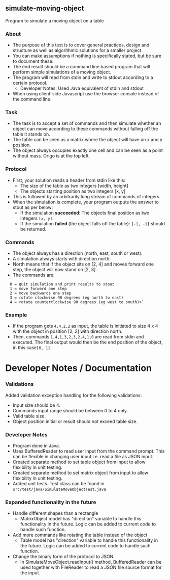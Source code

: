 ## simulate-moving-object
Program to simulate a moving object on a table


### About
- The purpose of this test is to cover general practices, design and structure as well as algorithmic solutions for a smaller project.
- You can make assumptions if nothing is specifically stated, but be sure to document these.
- The end result should be a command line based program that will perform simple simulations of a moving object. 
- The program will read from stdin and write to stdout according to a certain protocol.
  * Developer Notes: Used Java equivalent of stdin and stdout 
- When using client-side Javascript use the browser console instead of the command line.


### Task
- The task is to accept a set of commands and then simulate whether an object can move according to these commands without falling off the table it stands on.
- The table can be seen as a matrix where the object will have an x and y position.
- The object always occupies exactly one cell and can be seen as a point without mass. Origo is at the top left.


### Protocol
- First, your solution reads a header from stdin like this:
  * The size of the table as two integers [width, height]
  * The objects starting position as two integers [x, y]
- This is followed by an arbitrarily long stream of commands of integers.
- When the simulation is complete, your program outputs the answer to stout as per below:
  * If the simulation **succeeded**: The objects final position as two integers `[x, y]`.
  * If the simulation **failed** (the object falls off the table): `[-1, -1]` should be returned.

### Commands
- The object always has a direction (north, east, south or west). 
- A simulation always starts with direction north. 
- North means that if the object sits on [2, 4] and moves forward one step, the object will now stand on [2, 3].
- The commands are:
```
  0 = quit simulation and print results to stout
  1 = move forward one step
  2 = move backwards one step
  3 = rotate clockwise 90 degrees (eg north to east)
  4 = rotate counterclockwise 90 degrees (eg west to south)>` 
```

### Example
- If the program gets `4,4,2,2`  as input, the table is initiated to size 4 x 4 with the object in position [2, 2] with direction north. 
- Then, commands `1,4,1,3,2,3,2,4,1,0` are read from stdin and executed. The final output would then be the end position of the object, in this case`[0, 1]`.

# Developer Notes / Documentation

### Validations
Added validation exception handling for the following validations:
- Input size should be 4.
- Commands input range should be between 0 to 4 only.
- Valid table size.
- Object position initial or result should not exceed table size.


### Developer Notes
- Program done in Java.
- Uses BufferedReader to read user input from the command prompt. This can be flexible in changing user input i.e. read a file as JSON input. 
- Created separate method to set table object from input to allow flexibility in unit testing.
- Created separate method to set matrix object from input to allow flexibility in unit testing.
- Added unit tests. Test class can be found in `src/test/java/SimulateMoveObjectTest.java`

### Expanded functionality in the future
- Handle different shapes than a rectangle
  * MatrixObject model has "direction" variable to handle this functionality in the future. Logic can be added to current code to handle such function.
- Add more commands like rotating the table instead of the object
  * Table model has "direction" variable to handle this functionality in the future. Logic can be added to current code to handle such function.
- Change the binary form of the protocol to JSON
  * In SimulateMoveObject.readInput() method, BufferedReader can be used together with FileReader to read a JSON file source format for the input.
